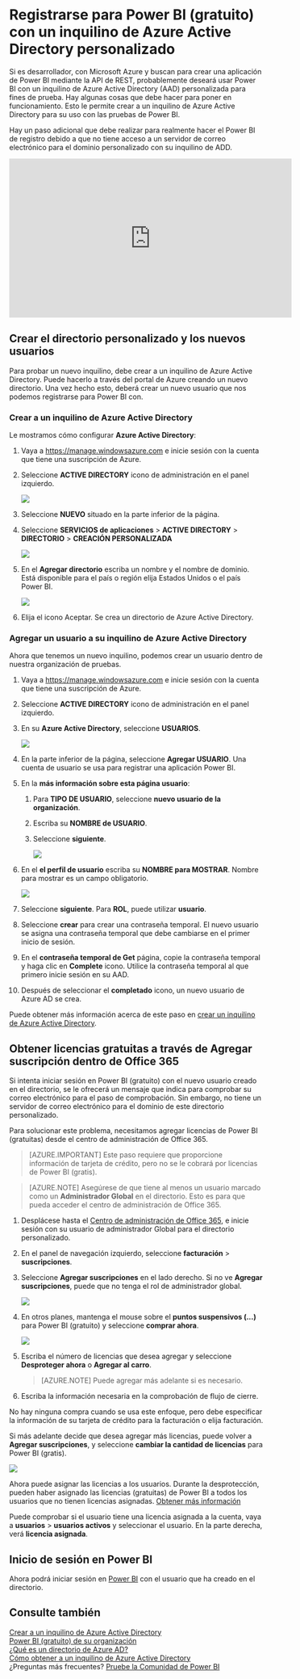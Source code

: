<properties
pageTitle="Suscribirse a un directorio personalizado de Azure"
description="Es posible que un desarrollador y desea probar la aplicación de Power BI que utiliza la API de REST. Crear un directorio personalizado en su suscripción de Azure le permiten probar un entorno aislado. Hay algunas cosas que debe hacer para Power BI para trabajar con ese directorio personalizado."
services="powerbi"
documentationCenter=""
authors="guyinacube"
manager="erikre"
backup=""
editor=""
tags=""
qualityFocus="monitoring"
qualityDate="8/15/2016"/>

<tags
ms.service="powerbi"
ms.devlang="NA"
ms.topic="article"
ms.tgt_pltfrm="na"
ms.workload="powerbi"
ms.date="10/10/2016"
ms.author="asaxton"/>
# Registrarse para Power BI (gratuito) con un inquilino de Azure Active Directory personalizado

Si es desarrollador, con Microsoft Azure y buscan para crear una aplicación de Power BI mediante la API de REST, probablemente deseará usar Power BI con un inquilino de Azure Active Directory (AAD) personalizada para fines de prueba.  Hay algunas cosas que debe hacer para poner en funcionamiento. Esto le permite crear a un inquilino de Azure Active Directory para su uso con las pruebas de Power BI. 

Hay un paso adicional que debe realizar para realmente hacer el Power BI de registro debido a que no tiene acceso a un servidor de correo electrónico para el dominio personalizado con su inquilino de ADD.

<iframe width="560" height="315" src="https://www.youtube.com/embed/97IfXEWZMfU?showinfo=0" frameborder="0" allowfullscreen></iframe>

## Crear el directorio personalizado y los nuevos usuarios

Para probar un nuevo inquilino, debe crear a un inquilino de Azure Active Directory. Puede hacerlo a través del portal de Azure creando un nuevo directorio. Una vez hecho esto, deberá crear un nuevo usuario que nos podemos registrarse para Power BI con.

### Crear a un inquilino de Azure Active Directory

Le mostramos cómo configurar **Azure Active Directory**:

 1. Vaya a https://manage.windowsazure.com e inicie sesión con la cuenta que tiene una suscripción de Azure.

 2. Seleccione **ACTIVE DIRECTORY** icono de administración en el panel izquierdo.

    ![](media/powerbi-developer-create-an-azure-active-directory-tenant/active-directory.png)

 3. Seleccione **NUEVO** situado en la parte inferior de la página.

 4. Seleccione **SERVICIOS de aplicaciones** > **ACTIVE DIRECTORY** > **DIRECTORIO** > **CREACIÓN PERSONALIZADA**

    ![](media/powerbi-developer-create-an-azure-active-directory-tenant/new-ad.png)

 5. En el **Agregar directorio** escriba un nombre y el nombre de dominio. Está disponible para el país o región elija Estados Unidos o el país Power BI.

    ![](media/powerbi-developer-create-an-azure-active-directory-tenant/add-directory.png)

 6. Elija el icono Aceptar. Se crea un directorio de Azure Active Directory.

### Agregar un usuario a su inquilino de Azure Active Directory

Ahora que tenemos un nuevo inquilino, podemos crear un usuario dentro de nuestra organización de pruebas.

1. Vaya a https://manage.windowsazure.com e inicie sesión con la cuenta que tiene una suscripción de Azure.

2. Seleccione **ACTIVE DIRECTORY** icono de administración en el panel izquierdo.

3. En su **Azure Active Directory**, seleccione **USUARIOS**.

    ![](media/powerbi-developer-create-an-azure-active-directory-tenant/add-ad-user.png)

4. En la parte inferior de la página, seleccione **Agregar USUARIO**. Una cuenta de usuario se usa para registrar una aplicación Power BI.

5. En la **más información sobre esta página usuario**:

    1. Para **TIPO DE USUARIO**, seleccione **nuevo usuario de la organización**.
    2. Escriba su **NOMBRE de USUARIO**.
    3. Seleccione **siguiente**.

        ![](media/powerbi-developer-create-an-azure-active-directory-tenant/add-ad-user2.png)

6. En el **el perfil de usuario** escriba su **NOMBRE para MOSTRAR**. Nombre para mostrar es un campo obligatorio.

    ![](media/powerbi-developer-create-an-azure-active-directory-tenant/user-profile.png)

7. Seleccione **siguiente**. Para **ROL**, puede utilizar **usuario**.

8. Seleccione **crear** para crear una contraseña temporal. El nuevo usuario se asigna una contraseña temporal que debe cambiarse en el primer inicio de sesión.

9. En el **contraseña temporal de Get** página, copie la contraseña temporal y haga clic en **Complete** icono. Utilice la contraseña temporal al que primero inicie sesión en su AAD.

10. Después de seleccionar el **completado** icono, un nuevo usuario de Azure AD se crea.

 Puede obtener más información acerca de este paso en [crear un inquilino de Azure Active Directory](powerbi-developer-create-an-azure-active-directory-tenant.md).

## Obtener licencias gratuitas a través de Agregar suscripción dentro de Office 365

Si intenta iniciar sesión en Power BI (gratuito) con el nuevo usuario creado en el directorio, se le ofrecerá un mensaje que indica para comprobar su correo electrónico para el paso de comprobación. Sin embargo, no tiene un servidor de correo electrónico para el dominio de este directorio personalizado. 

Para solucionar este problema, necesitamos agregar licencias de Power BI (gratuitas) desde el centro de administración de Office 365.

> [AZURE.IMPORTANT] Este paso requiere que proporcione información de tarjeta de crédito, pero no se le cobrará por licencias de Power BI (gratis).

> [AZURE.NOTE] Asegúrese de que tiene al menos un usuario marcado como un **Administrador Global** en el directorio. Esto es para que pueda acceder el centro de administración de Office 365.

1.  Desplácese hasta el [Centro de administración de Office 365](https://portal.office.com/admin/default.aspx), e inicie sesión con su usuario de administrador Global para el directorio personalizado.

2.  En el panel de navegación izquierdo, seleccione **facturación** > **suscripciones**.

3.  Seleccione **Agregar suscripciones** en el lado derecho. Si no ve **Agregar suscripciones**, puede que no tenga el rol de administrador global.

    ![](media/powerbi-admin-powerbi-free-in-your-organization/o365-add-subscription.png)

4.  En otros planes, mantenga el mouse sobre el **puntos suspensivos (...)** para Power BI (gratuito) y seleccione **comprar ahora**.

    ![](media/powerbi-admin-powerbi-free-in-your-organization/buy-powerbi-free.png)

5.  Escriba el número de licencias que desea agregar y seleccione **Desproteger ahora** o **Agregar al carro**.

    > [AZURE.NOTE] Puede agregar más adelante si es necesario.

6.  Escriba la información necesaria en la comprobación de flujo de cierre.

No hay ninguna compra cuando se usa este enfoque, pero debe especificar la información de su tarjeta de crédito para la facturación o elija facturación.

Si más adelante decide que desea agregar más licencias, puede volver a **Agregar suscripciones**, y seleccione **cambiar la cantidad de licencias** para Power BI (gratis).

![](media/powerbi-admin-powerbi-free-in-your-organization/change-license-quantity.png)

Ahora puede asignar las licencias a los usuarios. Durante la desprotección, pueden haber asignado las licencias (gratuitas) de Power BI a todos los usuarios que no tienen licencias asignadas. [Obtener más información](https://support.office.com/article/Assign-or-unassign-licenses-for-Office-365-for-business-997596b5-4173-4627-b915-36abac6786dc)

Puede comprobar si el usuario tiene una licencia asignada a la cuenta, vaya a **usuarios** > **usuarios activos** y seleccionar el usuario. En la parte derecha, verá **licencia asignada**.

## Inicio de sesión en Power BI

Ahora podrá iniciar sesión en [Power BI](https://app.powerbi.com) con el usuario que ha creado en el directorio.

## Consulte también

[Crear a un inquilino de Azure Active Directory](powerbi-developer-create-an-azure-active-directory-tenant.md)  
[Power BI (gratuito) de su organización](powerbi-admin-powerbi-free-in-your-organization.md)  
[¿Qué es un directorio de Azure AD?](https://msdn.microsoft.com/library/azure/jj573650.aspx)  
[Cómo obtener a un inquilino de Azure Active Directory](https://azure.microsoft.com/documentation/articles/active-directory-howto-tenant/)  
¿Preguntas más frecuentes? [Pruebe la Comunidad de Power BI](http://community.powerbi.com/)